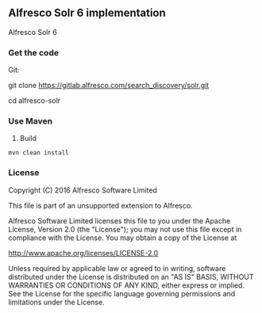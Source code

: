 ## Alfresco Solr 6 implementation
Alfresco Solr 6
### Get the code

Git:
	
git clone https://gitlab.alfresco.com/search_discovery/solr.git
	
cd alfresco-solr

### Use Maven
1. Build

```
mvn clean install
```

### License
Copyright (C) 2016 Alfresco Software Limited

This file is part of an unsupported extension to Alfresco.

Alfresco Software Limited licenses this file
to you under the Apache License, Version 2.0 (the
"License"); you may not use this file except in compliance
with the License.  You may obtain a copy of the License at

 http://www.apache.org/licenses/LICENSE-2.0

Unless required by applicable law or agreed to in writing,
software distributed under the License is distributed on an
"AS IS" BASIS, WITHOUT WARRANTIES OR CONDITIONS OF ANY
KIND, either express or implied.  See the License for the
specific language governing permissions and limitations
under the License.
